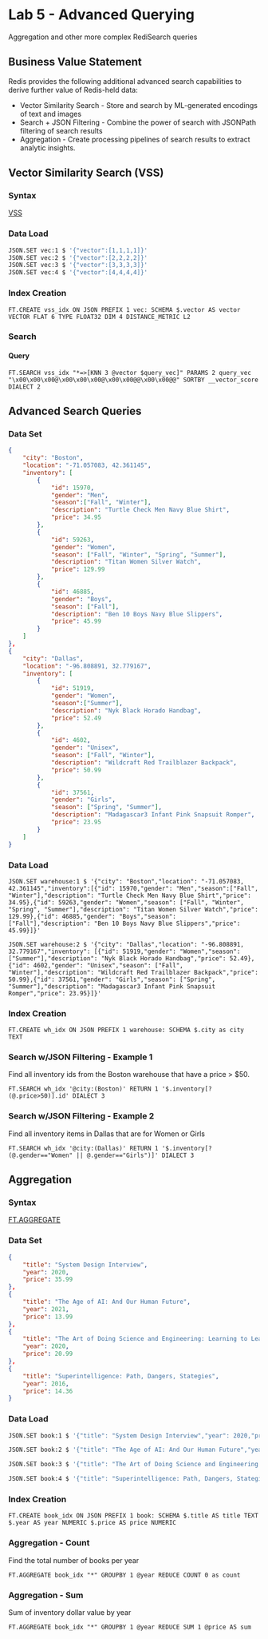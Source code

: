 # Lab 5 - Advanced Querying
Aggregation and other more complex RediSearch queries

## Business Value Statement <a name="value"></a>
Redis provides the following additional advanced search capabilities to derive further value of Redis-held data:
* Vector Similarity Search - Store and search by ML-generated encodings of text and images
* Search + JSON Filtering - Combine the power of search with JSONPath filtering of search results
* Aggregation - Create processing pipelines of search results to extract analytic insights.

## Vector Similarity Search (VSS) <a name="vss"></a>
### Syntax
[VSS](https://redis.io/docs/stack/search/reference/vectors/)
### Data Load <a name="vss_dataload"></a>
```bash
JSON.SET vec:1 $ '{"vector":[1,1,1,1]}'
JSON.SET vec:2 $ '{"vector":[2,2,2,2]}'
JSON.SET vec:3 $ '{"vector":[3,3,3,3]}'
JSON.SET vec:4 $ '{"vector":[4,4,4,4]}'
```
### Index Creation <a name="vss_index">
```redis Command
FT.CREATE vss_idx ON JSON PREFIX 1 vec: SCHEMA $.vector AS vector VECTOR FLAT 6 TYPE FLOAT32 DIM 4 DISTANCE_METRIC L2
```


### Search <a name="vss_search">
#### Query
```redis Command
FT.SEARCH vss_idx "*=>[KNN 3 @vector $query_vec]" PARAMS 2 query_vec "\x00\x00\x00@\x00\x00\x00@\x00\x00@@\x00\x00@@" SORTBY __vector_score DIALECT 2
```

## Advanced Search Queries <a name="adv_search">
### Data Set <a name="advs_dataset">
```JSON
{
    "city": "Boston",
    "location": "-71.057083, 42.361145",
    "inventory": [
        {   
            "id": 15970,
            "gender": "Men",
            "season":["Fall", "Winter"],
            "description": "Turtle Check Men Navy Blue Shirt",
            "price": 34.95
        },
        {
            "id": 59263,
            "gender": "Women",
            "season": ["Fall", "Winter", "Spring", "Summer"],
            "description": "Titan Women Silver Watch",
            "price": 129.99
        },
        {
            "id": 46885,
            "gender": "Boys",
            "season": ["Fall"],
            "description": "Ben 10 Boys Navy Blue Slippers",
            "price": 45.99
        }
    ]
},
{
    "city": "Dallas",
    "location": "-96.808891, 32.779167",
    "inventory": [
        {   
            "id": 51919,
            "gender": "Women",
            "season":["Summer"],
            "description": "Nyk Black Horado Handbag",
            "price": 52.49
        },
        {
            "id": 4602,
            "gender": "Unisex",
            "season": ["Fall", "Winter"],
            "description": "Wildcraft Red Trailblazer Backpack",
            "price": 50.99
        },
        {
            "id": 37561,
            "gender": "Girls",
            "season": ["Spring", "Summer"],
            "description": "Madagascar3 Infant Pink Snapsuit Romper",
            "price": 23.95
        }
    ]
}
```

### Data Load  <a name="advs_dataload">
```redis warehouse:1
JSON.SET warehouse:1 $ '{"city": "Boston","location": "-71.057083, 42.361145","inventory":[{"id": 15970,"gender": "Men","season":["Fall", "Winter"],"description": "Turtle Check Men Navy Blue Shirt","price": 34.95},{"id": 59263,"gender": "Women","season": ["Fall", "Winter", "Spring", "Summer"],"description": "Titan Women Silver Watch","price": 129.99},{"id": 46885,"gender": "Boys","season": ["Fall"],"description": "Ben 10 Boys Navy Blue Slippers","price": 45.99}]}'
```
```redis warehouse:2
JSON.SET warehouse:2 $ '{"city": "Dallas","location": "-96.808891, 32.779167","inventory": [{"id": 51919,"gender": "Women","season":["Summer"],"description": "Nyk Black Horado Handbag","price": 52.49},{"id": 4602,"gender": "Unisex","season": ["Fall", "Winter"],"description": "Wildcraft Red Trailblazer Backpack","price": 50.99},{"id": 37561,"gender": "Girls","season": ["Spring", "Summer"],"description": "Madagascar3 Infant Pink Snapsuit Romper","price": 23.95}]}'
```

### Index Creation <a name="advs_index">
```redis Command
FT.CREATE wh_idx ON JSON PREFIX 1 warehouse: SCHEMA $.city as city TEXT
```


### Search w/JSON Filtering - Example 1 <a name="advs_ex1">
Find all inventory ids from the Boston warehouse that have a price > $50.
```redis Command
FT.SEARCH wh_idx '@city:(Boston)' RETURN 1 '$.inventory[?(@.price>50)].id' DIALECT 3
```

### Search w/JSON Filtering - Example 2 <a name="advs_ex2">
Find all inventory items in Dallas that are for Women or Girls
```redis Command
FT.SEARCH wh_idx '@city:(Dallas)' RETURN 1 '$.inventory[?(@.gender=="Women" || @.gender=="Girls")]' DIALECT 3
```

## Aggregation <a name="aggr">
### Syntax
[FT.AGGREGATE](https://redis.io/commands/ft.aggregate/)

### Data Set <a name="aggr_dataset">
```JSON
{
    "title": "System Design Interview",
    "year": 2020,
    "price": 35.99
},
{
    "title": "The Age of AI: And Our Human Future",
    "year": 2021,
    "price": 13.99
},
{
    "title": "The Art of Doing Science and Engineering: Learning to Learn",
    "year": 2020,
    "price": 20.99
},
{
    "title": "Superintelligence: Path, Dangers, Stategies",
    "year": 2016,
    "price": 14.36
}
```
### Data Load <a name="aggr_dataload">
```bash book:1
JSON.SET book:1 $ '{"title": "System Design Interview","year": 2020,"price": 35.99}'
```
```bash book:2
JSON.SET book:2 $ '{"title": "The Age of AI: And Our Human Future","year": 2021,"price": 13.99}'
```
```bash book:3
JSON.SET book:3 $ '{"title": "The Art of Doing Science and Engineering: Learning to Learn","year": 2020,"price": 20.99}'
```
```bash book:4
JSON.SET book:4 $ '{"title": "Superintelligence: Path, Dangers, Stategies","year": 2016,"price": 14.36}'
```

### Index Creation <a name="aggr_index">
```redis Command
FT.CREATE book_idx ON JSON PREFIX 1 book: SCHEMA $.title AS title TEXT $.year AS year NUMERIC $.price AS price NUMERIC
```

### Aggregation - Count <a name="aggr_count">
Find the total number of books per year
```redis Command
FT.AGGREGATE book_idx "*" GROUPBY 1 @year REDUCE COUNT 0 as count
```

### Aggregation - Sum <a name="aggr_sum">
Sum of inventory dollar value by year
```redis Command
FT.AGGREGATE book_idx "*" GROUPBY 1 @year REDUCE SUM 1 @price AS sum
```